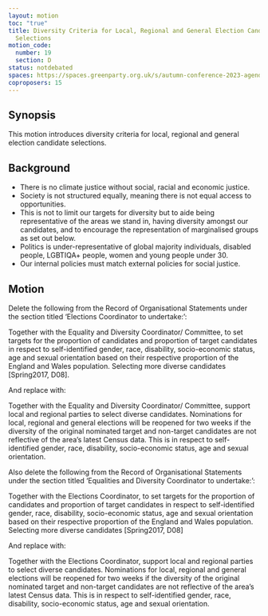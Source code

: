 ```yaml
---
layout: motion
toc: "true"
title: Diversity Criteria for Local, Regional and General Election Candidate
  Selections
motion_code:
  number: 19
  section: D
status: notdebated
spaces: https://spaces.greenparty.org.uk/s/autumn-conference-2023-agenda-forum/post/post/view?id=11188
coproposers: 15
---
```

## Synopsis

This motion introduces diversity criteria for local, regional and general election candidate selections.

## Background

* There is no climate justice without social, racial and economic justice.
* Society is not structured equally, meaning there is not equal access to opportunities.
* This is not to limit our targets for diversity but to aide being representative of the areas we stand in, having diversity amongst our candidates, and to encourage the representation of marginalised groups as set out below.
* Politics is under-representative of global majority individuals, disabled people, LGBTIQA+ people, women and young people under 30.
* Our internal policies must match external policies for social justice.

## Motion

Delete the following from the Record of Organisational Statements under the section titled ‘Elections Coordinator to undertake:’:

Together with the Equality and Diversity Coordinator/ Committee, to set targets for the proportion of candidates and proportion of target candidates in respect to self-identified gender, race, disability, socio-economic status, age and sexual orientation based on their respective proportion of the England and Wales population. Selecting more diverse candidates \[Spring2017, D08].

And replace with:

Together with the Equality and Diversity Coordinator/ Committee, support local and regional parties to select diverse candidates. Nominations for local, regional and general elections will be reopened for two weeks if the diversity of the original nominated target and non-target candidates are not reflective of the area’s latest Census data. This is in respect to self-identified gender, race, disability, socio-economic status, age and sexual orientation.

Also delete the following from the Record of Organisational Statements under the section titled ‘Equalities and Diversity Coordinator to undertake:’:

Together with the Elections Coordinator, to set targets for the proportion of candidates and proportion of target candidates in respect to self-identified gender, race, disability, socio-economic status, age and sexual orientation based on their respective proportion of the England and Wales population. Selecting more diverse candidates \[Spring2017, D08]

And replace with:

Together with the Elections Coordinator, support local and regional parties to select diverse candidates. Nominations for local, regional and general elections will be reopened for two weeks if the diversity of the original nominated target and non-target candidates are not reflective of the area’s latest Census data. This is in respect to self-identified gender, race, disability, socio-economic status, age and sexual orientation.